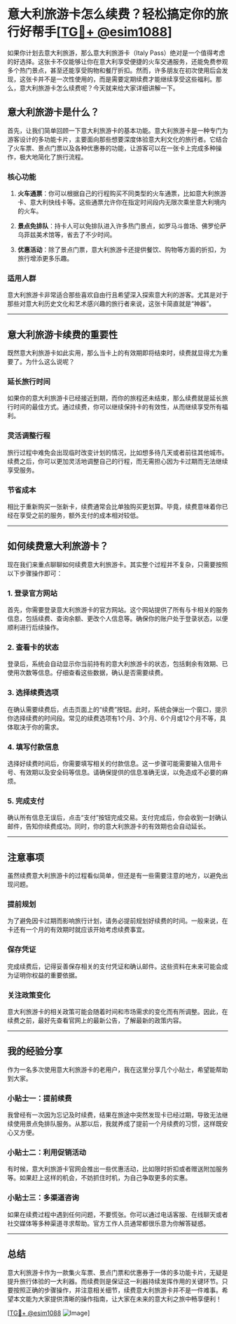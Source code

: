 # 意大利旅游卡怎么续费？轻松搞定你的旅行好帮手[[TG💪+ @esim1088](https://t.me/s/esim1088)]

如果你计划去意大利旅游，那么意大利旅游卡（Italy Pass）绝对是一个值得考虑的好选择。这张卡不仅能够让你在意大利享受便捷的火车交通服务，还能免费参观多个热门景点，甚至还能享受购物和餐厅折扣。然而，许多朋友在初次使用后会发现，这张卡并不是一次性使用的，而是需要定期续费才能继续享受这些福利。那么，意大利旅游卡怎么续费呢？今天就来给大家详细讲解一下。

## 意大利旅游卡是什么？

首先，让我们简单回顾一下意大利旅游卡的基本功能。意大利旅游卡是一种专门为游客设计的多功能卡片，主要面向那些想要深度体验意大利文化的旅行者。它结合了火车票、景点门票以及各种优惠券的功能，让游客可以在一张卡上完成多种操作，极大地简化了旅行流程。

### 核心功能

1. **火车通票**：你可以根据自己的行程购买不同类型的火车通票，比如意大利旅游卡、意大利快线卡等。这些通票允许你在指定时间段内无限次乘坐意大利境内的火车。
   
2. **景点免排队**：持卡人可以免排队进入许多热门景点，如罗马斗兽场、佛罗伦萨乌菲兹美术馆等，省去了不少时间。

3. **优惠活动**：除了景点门票，意大利旅游卡还提供餐饮、购物等方面的折扣，为旅行增添更多乐趣。

### 适用人群

意大利旅游卡非常适合那些喜欢自由行且希望深入探索意大利的游客。尤其是对于那些对意大利历史文化和艺术感兴趣的旅行者来说，这张卡简直就是“神器”。

---

## 意大利旅游卡续费的重要性

既然意大利旅游卡如此实用，那么当卡上的有效期即将结束时，续费就显得尤为重要了。为什么这么说呢？

### 延长旅行时间

如果你的意大利旅游卡已经接近到期，而你的旅程还未结束，那么续费就是延长旅行时间的最佳方式。通过续费，你可以继续保持卡的有效性，从而继续享受所有福利。

### 灵活调整行程

旅行过程中难免会出现临时改变计划的情况，比如想多待几天或者前往其他城市。续费之后，你可以更加灵活地调整自己的行程，而无需担心因为卡过期而无法继续享受服务。

### 节省成本

相比于重新购买一张新卡，续费通常会比单独购买更划算。毕竟，续费意味着你已经在享受之前的服务，额外支付的成本相对较低。

---

## 如何续费意大利旅游卡？

现在我们来重点聊聊如何续费意大利旅游卡。其实整个过程并不复杂，只需要按照以下步骤操作即可：

### 1. 登录官方网站

首先，你需要登录意大利旅游卡的官方网站。这个网站提供了所有与卡相关的服务信息，包括续费、查询余额、更改个人信息等。确保你的账户处于登录状态，以便顺利进行后续操作。

### 2. 查看卡的状态

登录后，系统会自动显示你当前持有的意大利旅游卡的状态，包括剩余有效期、已使用次数等信息。仔细查看这些数据，确认是否需要续费。

### 3. 选择续费选项

在确认需要续费后，点击页面上的“续费”按钮。此时，系统会弹出一个窗口，提示你选择续费的时间段。常见的续费选项有1个月、3个月、6个月或12个月不等，具体取决于你的需求。

### 4. 填写付款信息

选择好续费时间后，你需要填写相关的付款信息。这一步骤可能需要输入信用卡号、有效期以及安全码等信息。请确保提供的信息准确无误，以免造成不必要的麻烦。

### 5. 完成支付

确认所有信息无误后，点击“支付”按钮完成交易。支付完成后，你会收到一封确认邮件，告知你续费成功。同时，你的意大利旅游卡的有效期也会自动延长。

---

## 注意事项

虽然续费意大利旅游卡的过程看似简单，但还是有一些需要注意的地方，以避免出现问题。

### 提前规划

为了避免因卡过期而影响旅行计划，请务必提前规划好续费的时间。一般来说，在卡还有一个月的有效期时就应该开始考虑续费事宜。

### 保存凭证

完成续费后，记得妥善保存相关的支付凭证和确认邮件。这些资料在未来可能会成为证明你权益的重要依据。

### 关注政策变化

意大利旅游卡的相关政策可能会随着时间和市场需求的变化而有所调整。因此，在续费之前，最好先查看官网上的最新公告，了解最新的政策内容。

---

## 我的经验分享

作为一名多次使用意大利旅游卡的老用户，我在这里分享几个小贴士，希望能帮助到大家。

### 小贴士一：提前续费

我曾经有一次因为忘记及时续费，结果在旅途中突然发现卡已经过期，导致无法继续使用景点免排队服务。从那以后，我就养成了提前一个月续费的习惯，这样既安心又方便。

### 小贴士二：利用促销活动

有时候，意大利旅游卡官网会推出一些优惠活动，比如限时折扣或者赠送附加服务等。如果赶上这样的机会，不妨抓住时机，为自己争取更多的实惠。

### 小贴士三：多渠道咨询

如果在续费过程中遇到任何问题，不要慌张。你可以通过电话客服、在线聊天或者社交媒体等多种渠道寻求帮助。官方工作人员通常都很乐意为你解答疑惑。

---

## 总结

意大利旅游卡作为一款集火车票、景点门票和优惠券于一体的多功能卡片，无疑是提升旅行体验的一大利器。而续费则是保证这一利器持续发挥作用的关键环节。只要按照正确的步骤操作，并注意相关细节，续费意大利旅游卡并不是一件难事。希望本文能为大家提供清晰的操作指南，让大家在未来的意大利之旅中畅享便利！

[[TG💪+ @esim1088](https://t.me/s/esim1088) ![Image](https://i.postimg.cc/4NQfJmqS/Snipaste-2025-05-13-00-14-12.png)]